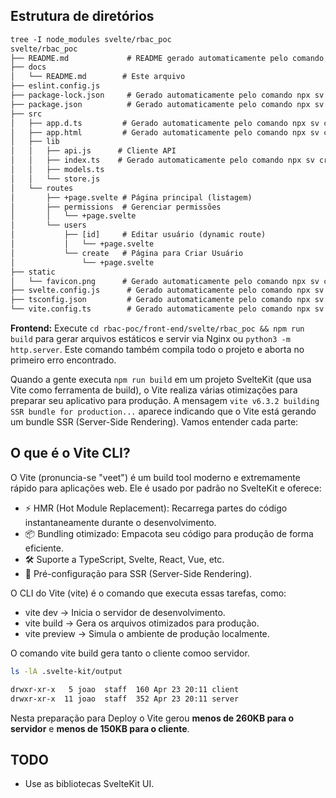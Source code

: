 ## Estrutura de diretórios

```txt
tree -I node_modules svelte/rbac_poc
svelte/rbac_poc
├── README.md             # README gerado automaticamente pelo comando npx sv create rbac_poc
├── docs
│   └── README.md        # Este arquivo
├── eslint.config.js
├── package-lock.json     # Gerado automaticamente pelo comando npx sv create rbac_poc
├── package.json          # Gerado automaticamente pelo comando npx sv create rbac_poc
├── src
│   ├── app.d.ts         # Gerado automaticamente pelo comando npx sv create rbac_poc
│   ├── app.html         # Gerado automaticamente pelo comando npx sv create rbac_poc
│   ├── lib
│   │   ├── api.js      # Cliente API
│   │   ├── index.ts    # Gerado automaticamente pelo comando npx sv create rbac_poc
│   │   ├── models.ts
│   │   └── store.js
│   └── routes
│       ├── +page.svelte # Página principal (listagem)
│       ├── permissions  # Gerenciar permissões
│       │   └── +page.svelte
│       └── users
│           ├── [id]     # Editar usuário (dynamic route)
│           │   └── +page.svelte
│           └── create   # Página para Criar Usuário
│               └── +page.svelte
├── static
│   └── favicon.png      # Gerado automaticamente pelo comando npx sv create rbac_poc
├── svelte.config.js      # Gerado automaticamente pelo comando npx sv create rbac_poc
├── tsconfig.json         # Gerado automaticamente pelo comando npx sv create rbac_poc
└── vite.config.ts        # Gerado automaticamente pelo comando npx sv create rbac_poc
```

**Frontend:** Execute `cd rbac-poc/front-end/svelte/rbac_poc && npm run build` para gerar
arquivos estáticos e servir via Nginx ou `python3 -m http.server`. Este comando também
compila todo o projeto e aborta no primeiro erro encontrado.

Quando a gente executa `npm run build` em um projeto SvelteKit (que usa Vite como ferramenta
de build), o Vite realiza várias otimizações para preparar seu aplicativo para produção.
A mensagem `vite v6.3.2 building SSR bundle for production...` aparece indicando que o Vite
está gerando um bundle SSR (Server-Side Rendering). Vamos entender cada parte:

## O que é o Vite CLI?

O Vite (pronuncia-se "veet") é um build tool moderno e extremamente rápido para aplicações web.
Ele é usado por padrão no SvelteKit e oferece:

- ⚡ HMR (Hot Module Replacement): Recarrega partes do código instantaneamente durante o desenvolvimento.
- 📦 Bundling otimizado: Empacota seu código para produção de forma eficiente.
- 🛠️ Suporte a TypeScript, Svelte, React, Vue, etc.
- 🔄 Pré-configuração para SSR (Server-Side Rendering).

O CLI do Vite (vite) é o comando que executa essas tarefas, como:

- vite dev → Inicia o servidor de desenvolvimento.
- vite build → Gera os arquivos otimizados para produção.
- vite preview → Simula o ambiente de produção localmente.

O comando vite build gera tanto o cliente comoo servidor.

```bash
ls -lA .svelte-kit/output
```

```txt
drwxr-xr-x   5 joao  staff  160 Apr 23 20:11 client
drwxr-xr-x  11 joao  staff  352 Apr 23 20:11 server
```

Nesta preparação para Deploy o Vite gerou **menos de 260KB para o servidor** e **menos de 150KB para o cliente**.

## TODO

- Use as bibliotecas SvelteKit UI.
